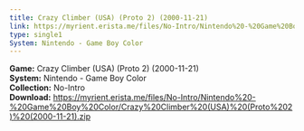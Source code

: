 ```yaml
---
title: Crazy Climber (USA) (Proto 2) (2000-11-21)
link: https://myrient.erista.me/files/No-Intro/Nintendo%20-%20Game%20Boy%20Color/Crazy%20Climber%20(USA)%20(Proto%202)%20(2000-11-21).zip
type: single1
System: Nintendo - Game Boy Color
---
```

<b>Game:</b> Crazy Climber (USA) (Proto 2) (2000-11-21)<br>
<b>System:</b> Nintendo - Game Boy Color<br>
<b>Collection:</b> No-Intro<br>
<b>Download:</b> https://myrient.erista.me/files/No-Intro/Nintendo%20-%20Game%20Boy%20Color/Crazy%20Climber%20(USA)%20(Proto%202)%20(2000-11-21).zip